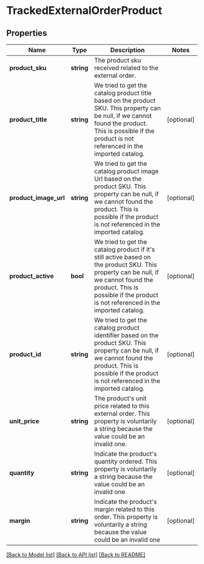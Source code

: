 # TrackedExternalOrderProduct

## Properties
Name | Type | Description | Notes
------------ | ------------- | ------------- | -------------
**product_sku** | **string** | The product sku received related to the external order. | 
**product_title** | **string** | We tried to get the catalog product title based on the product SKU. This property can be null, if we cannot found the product. This is possible if the product is not referenced in the imported catalog. | [optional] 
**product_image_url** | **string** | We tried to get the catalog product image Url based on the product SKU. This property can be null, if we cannot found the product. This is possible if the product is not referenced in the imported catalog. | [optional] 
**product_active** | **bool** | We tried to get the catalog product if it&#39;s still active based on the product SKU. This property can be null, if we cannot found the product. This is possible if the product is not referenced in the imported catalog. | [optional] 
**product_id** | **string** | We tried to get the catalog product identifier based on the product SKU. This property can be null, if we cannot found the product. This is possible if the product is not referenced in the imported catalog. | [optional] 
**unit_price** | **string** | The product&#39;s unit price related to this external order. This property is voluntarily a string because the value could be an invalid one. | [optional] 
**quantity** | **string** | Indicate the product&#39;s quantity ordered. This property is voluntarily a string because the value could be an invalid one | [optional] 
**margin** | **string** | Indicate the product&#39;s margin related to this order. This property is voluntarily a string because the value could be an invalid one | [optional] 

[[Back to Model list]](../README.md#documentation-for-models) [[Back to API list]](../README.md#documentation-for-api-endpoints) [[Back to README]](../README.md)


